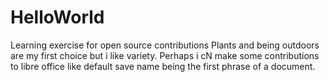 # HelloWorld
Learning exercise for open source contributions
Plants and being outdoors are my first choice but i like variety.
Perhaps i cN make some contributions to libre office like default save name being the first phrase of a document.
